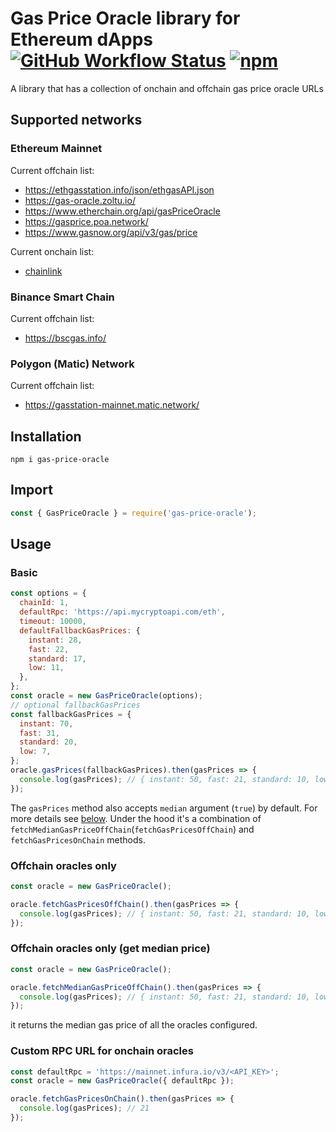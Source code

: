 # Gas Price Oracle library for Ethereum dApps [![GitHub Workflow Status](https://img.shields.io/github/workflow/status/peppersec/gas-price-oracle/Node.js%20CI)](https://github.com/peppersec/gas-price-oracle/actions) [![npm](https://img.shields.io/npm/v/gas-price-oracle)](https://www.npmjs.com/package/gas-price-oracle)

A library that has a collection of onchain and offchain gas price oracle URLs

## Supported networks

### Ethereum Mainnet

Current offchain list:

- https://ethgasstation.info/json/ethgasAPI.json
- https://gas-oracle.zoltu.io/
- https://www.etherchain.org/api/gasPriceOracle
- https://gasprice.poa.network/
- https://www.gasnow.org/api/v3/gas/price

Current onchain list:

- [chainlink](https://etherscan.io/address/0x169e633a2d1e6c10dd91238ba11c4a708dfef37c#readContract)

### Binance Smart Chain

Current offchain list:

- https://bscgas.info/

### Polygon (Matic) Network

Current offchain list:

- https://gasstation-mainnet.matic.network/

## Installation

`npm i gas-price-oracle`

## Import

```js
const { GasPriceOracle } = require('gas-price-oracle');
```

## Usage

### Basic

```js
const options = {
  chainId: 1,
  defaultRpc: 'https://api.mycryptoapi.com/eth',
  timeout: 10000,
  defaultFallbackGasPrices: {
    instant: 28,
    fast: 22,
    standard: 17,
    low: 11,
  },
};
const oracle = new GasPriceOracle(options);
// optional fallbackGasPrices
const fallbackGasPrices = {
  instant: 70,
  fast: 31,
  standard: 20,
  low: 7,
};
oracle.gasPrices(fallbackGasPrices).then(gasPrices => {
  console.log(gasPrices); // { instant: 50, fast: 21, standard: 10, low: 3 }
});
```

The `gasPrices` method also accepts `median` argument (`true`) by default. For more details see [below](#offchain-oracles-only-get-median-price).
Under the hood it's a combination of `fetchMedianGasPriceOffChain`(`fetchGasPricesOffChain`) and `fetchGasPricesOnChain` methods.

### Offchain oracles only

```js
const oracle = new GasPriceOracle();

oracle.fetchGasPricesOffChain().then(gasPrices => {
  console.log(gasPrices); // { instant: 50, fast: 21, standard: 10, low: 3 }
});
```

### Offchain oracles only (get median price)

```js
const oracle = new GasPriceOracle();

oracle.fetchMedianGasPriceOffChain().then(gasPrices => {
  console.log(gasPrices); // { instant: 50, fast: 21, standard: 10, low: 3 }
});
```

it returns the median gas price of all the oracles configured.

### Custom RPC URL for onchain oracles

```js
const defaultRpc = 'https://mainnet.infura.io/v3/<API_KEY>';
const oracle = new GasPriceOracle({ defaultRpc });

oracle.fetchGasPricesOnChain().then(gasPrices => {
  console.log(gasPrices); // 21
});
```
